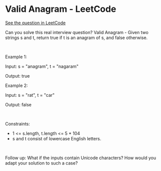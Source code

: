 # Valid Anagram - LeetCode
[See the question in LeetCode](https://leetcode.com/problems/valid-anagram/submissions/1610523126/?envType=study-plan-v2&envId=top-interview-150)

Can you solve this real interview question? Valid Anagram - Given two strings s and t, return true if t is an anagram of s, and false otherwise.

 

Example 1:

Input: s = "anagram", t = "nagaram"

Output: true

Example 2:

Input: s = "rat", t = "car"

Output: false

 

Constraints:

 * 1 <= s.length, t.length <= 5 * 104
 * s and t consist of lowercase English letters.

 

Follow up: What if the inputs contain Unicode characters? How would you adapt your solution to such a case?

